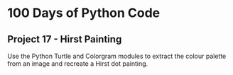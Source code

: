# 100 Days of Python Code

## Project 17 - Hirst Painting

Use the Python Turtle and Colorgram modules to extract the colour palette from
an image and recreate a Hirst dot painting.